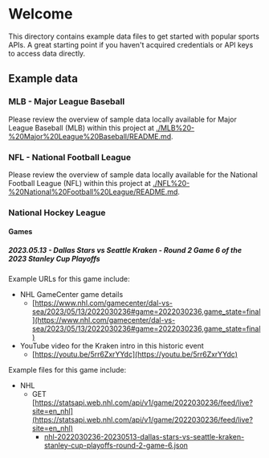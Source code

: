 # Welcome

This directory contains example data files to get started with popular sports APIs. A great starting point if you haven't acquired credentials or API keys to access data directly.

## Example data

### MLB - Major League Baseball

Please review the overview of sample data locally available for Major League Baseball (MLB) within this project at [./MLB%20-%20Major%20League%20Baseball/README.md](./MLB%20-%20Major%20League%20Baseball/README.md).

### NFL - National Football League

Please review the overview of sample data locally available for the National Football League (NFL) within this project at [./NFL%20-%20National%20Football%20League/README.md](./NFL%20-%20National%20Football%20League/README.md).

### National Hockey League

#### Games

##### 2023.05.13 - Dallas Stars vs Seattle Kraken - Round 2 Game 6 of the 2023 Stanley Cup Playoffs

Example URLs for this game include:

- NHL GameCenter game details
  - [https://www.nhl.com/gamecenter/dal-vs-sea/2023/05/13/2022030236#game=2022030236,game_state=final](https://www.nhl.com/gamecenter/dal-vs-sea/2023/05/13/2022030236#game=2022030236,game_state=final)
- YouTube video for the Kraken intro in this historic event
  - [https://youtu.be/5rr6ZxrYYdc](https://youtu.be/5rr6ZxrYYdc)

Example files for this game include:

- NHL
  - GET [https://statsapi.web.nhl.com/api/v1/game/2022030236/feed/live?site=en_nhl](https://statsapi.web.nhl.com/api/v1/game/2022030236/feed/live?site=en_nhl)
    - [nhl-2022030236-20230513-dallas-stars-vs-seattle-kraken-stanley-cup-playoffs-round-2-game-6.json](./nhl-2022030236-20230513-dallas-stars-vs-seattle-kraken-stanley-cup-playoffs-round-2-game-6.json)
